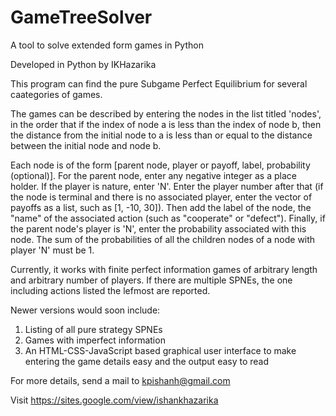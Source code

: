 # GameTreeSolver
A tool to solve extended form games in Python

Developed in Python by IKHazarika

This program can find the pure Subgame Perfect Equilibrium for several caategories of games.

The games can be described by entering the nodes in the list titled 'nodes', in the order that if the index of node a is less than the index of node b, then the distance from the initial node to a is less than or equal to the distance between the initial node and node b.

Each node is of the form [parent node, player or payoff, label, probability (optional)]. For the parent node, enter any negative integer as a place holder. If the player is nature, enter 'N'. Enter the player number after that (if the node is terminal and there is no associated player, enter the vector of payoffs as a list, such as [1, -10, 30]). Then add the label of the node, the "name" of the associated action (such as "cooperate" or "defect"). Finally, if the parent node's player is 'N', enter the probability associated with this node. The sum of the probabilities of all the children nodes of a node with player 'N' must be 1.

Currently, it works with finite perfect information games of arbitrary length and arbitrary number of players. If there are multiple SPNEs, the one including actions listed the lefmost are reported.
 
Newer versions would soon include:

1. Listing of all pure strategy SPNEs
2. Games with imperfect information
3. An HTML-CSS-JavaScript based graphical user interface to make entering the game details easy and the output easy to read

For more details, send a mail to kpishanh@gmail.com

Visit https://sites.google.com/view/ishankhazarika
